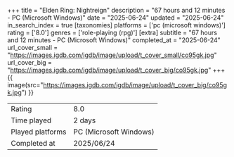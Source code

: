 +++
title = "Elden Ring: Nightreign"
description = "67 hours and 12 minutes - PC (Microsoft Windows)"
date = "2025-06-24"
updated = "2025-06-24"
in_search_index = true
[taxonomies]
platforms = ['pc (microsoft windows)']
rating = ['8.0']
genres = ['role-playing (rpg)']
[extra]
subtitle = "67 hours and 12 minutes - PC (Microsoft Windows)"
completed_at = "2025-06-24"
url_cover_small = "https://images.igdb.com/igdb/image/upload/t_cover_small/co95gk.jpg"
url_cover_big = "https://images.igdb.com/igdb/image/upload/t_cover_big/co95gk.jpg"
+++
{{ image(src="https://images.igdb.com/igdb/image/upload/t_cover_big/co95gk.jpg") }}

|              |            |
| ------------ | ---------- |
| Rating       | 8.0 |
| Time played  | 2 days |
| Played platforms    | PC (Microsoft Windows) |
| Completed at | 2025/06/24 |

